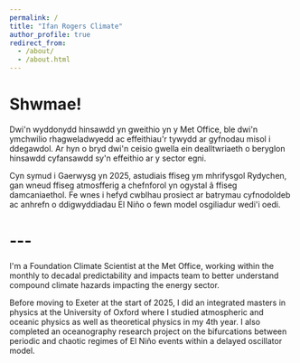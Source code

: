 ```yaml
---
permalink: /
title: "Ifan Rogers Climate"
author_profile: true
redirect_from: 
  - /about/
  - /about.html
---
```


Shwmae!
======

Dwi'n wyddonydd hinsawdd yn gweithio yn y Met Office, ble dwi'n ymchwilio rhagweladwyedd ac effeithiau'r tywydd ar gyfnodau misol i ddegawdol. Ar hyn o bryd dwi'n ceisio gwella ein dealltwriaeth o beryglon hinsawdd cyfansawdd sy'n effeithio ar y sector egni. 

Cyn symud i Gaerwysg yn 2025, astudiais ffiseg ym mhrifysgol Rydychen, gan wneud ffiseg atmosfferig a chefnforol yn ogystal â ffiseg damcaniaethol. Fe wnes i hefyd cwblhau prosiect ar batrymau cyfnodoldeb ac anhrefn o ddigwyddiadau El Niño o fewn model osgiliadur wedi'i oedi. 

# ---

I'm a Foundation Climate Scientist at the Met Office, working within the monthly to decadal predictability and impacts team to better understand compound climate hazards impacting the energy sector.

Before moving to Exeter at the start of 2025, I did an integrated masters in physics at the University of Oxford where I studied atmospheric and oceanic physics as well as theoretical physics in my 4th year. I also completed an oceanography research project on the bifurcations between periodic and chaotic regimes of El Niño events within a delayed oscillator model. 
